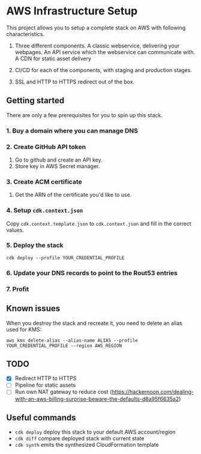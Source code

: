 # AWS Infrastructure Setup
This project allows you to setup a complete stack on AWS with following characteristics.

1. Three different components.
A classic webservice, delivering your webpages.
An API service which the webservice can communicate with. 
A CDN for static asset delivery

2. CI/CD for each of the components, with staging and production stages.

3. SSL and HTTP to HTTPS redirect out of the box.

## Getting started
There are only a few prerequisites for you to spin up this stack.

### 1. Buy a domain where you can manage DNS

### 2. Create GitHub API token
1. Go to github and create an API key.
2. Store key in AWS Secret manager.

### 3. Create ACM certificate
1. Get the ARN of the certificate you'd like to use.

### 4. Setup `cdk.context.json`
Copy `cdk.context.template.json` to `cdk.context.json` and fill in the correct values.

### 5. Deploy the stack
```
cdk deploy --profile YOUR_CREDENTIAL_PROFILE
```

### 6. Update your DNS records to point to the Rout53 entries

### 7. Profit 

## Known issues

When you destroy the stack and recreate it, you need to delete an alias used for KMS:

```
aws kms delete-alias --alias-name ALIAS --profile YOUR_CREDENTIAL_PROFILE --region AWS_REGION
```

## TODO
* [x] Redirect HTTP to HTTPS
* [ ] Pipeline for static assets
* [ ] Run own NAT gateway to reduce cost (https://hackernoon.com/dealing-with-an-aws-billing-surprise-beware-the-defaults-d8a95f6635a2)

## Useful commands

 * `cdk deploy`      deploy this stack to your default AWS account/region
 * `cdk diff`        compare deployed stack with current state
 * `cdk synth`       emits the synthesized CloudFormation template
